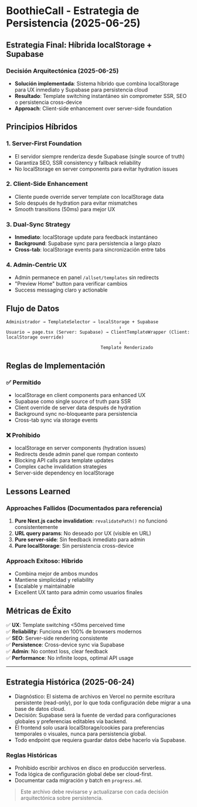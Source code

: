 # BoothieCall - Estrategia de Persistencia (2025-06-25)

## Estrategia Final: Híbrida localStorage + Supabase

### Decisión Arquitectónica (2025-06-25)

- **Solución implementada**: Sistema híbrido que combina localStorage para UX inmediato y Supabase para persistencia cloud
- **Resultado**: Template switching instantáneo sin comprometer SSR, SEO o persistencia cross-device
- **Approach**: Client-side enhancement over server-side foundation

## Principios Híbridos

### 1. **Server-First Foundation**

- El servidor siempre renderiza desde Supabase (single source of truth)
- Garantiza SEO, SSR consistency y fallback reliability
- No localStorage en server components para evitar hydration issues

### 2. **Client-Side Enhancement**

- Cliente puede override server template con localStorage data
- Solo después de hydration para evitar mismatches
- Smooth transitions (50ms) para mejor UX

### 3. **Dual-Sync Strategy**

- **Inmediato**: localStorage update para feedback instantáneo
- **Background**: Supabase sync para persistencia a largo plazo
- **Cross-tab**: localStorage events para sincronización entre tabs

### 4. **Admin-Centric UX**

- Admin permanece en panel `/allset/templates` sin redirects
- "Preview Home" button para verificar cambios
- Success messaging claro y actionable

## Flujo de Datos

```
Administrador → TemplateSelector → localStorage + Supabase
                                           ↓
Usuario → page.tsx (Server: Supabase) → ClientTemplateWrapper (Client: localStorage override)
                                           ↓
                                    Template Renderizado
```

## Reglas de Implementación

### ✅ **Permitido**

- localStorage en client components para enhanced UX
- Supabase como single source of truth para SSR
- Client override de server data después de hydration
- Background sync no-bloqueante para persistencia
- Cross-tab sync vía storage events

### ❌ **Prohibido**

- localStorage en server components (hydration issues)
- Redirects desde admin panel que rompan contexto
- Blocking API calls para template updates
- Complex cache invalidation strategies
- Server-side dependency en localStorage

## Lessons Learned

### **Approaches Fallidos** (Documentados para referencia)

1. **Pure Next.js cache invalidation**: `revalidatePath()` no funcionó consistentemente
2. **URL query params**: No deseado por UX (visible en URL)
3. **Pure server-side**: Sin feedback inmediato para admin
4. **Pure localStorage**: Sin persistencia cross-device

### **Approach Exitoso**: Híbrido

- Combina mejor de ambos mundos
- Mantiene simplicidad y reliability
- Escalable y maintainable
- Excellent UX tanto para admin como usuarios finales

## Métricas de Éxito

✅ **UX**: Template switching <50ms perceived time  
✅ **Reliability**: Funciona en 100% de browsers modernos  
✅ **SEO**: Server-side rendering consistente  
✅ **Persistence**: Cross-device sync via Supabase  
✅ **Admin**: No context loss, clear feedback  
✅ **Performance**: No infinite loops, optimal API usage

---

## Estrategia Histórica (2025-06-24)

- Diagnóstico: El sistema de archivos en Vercel no permite escritura persistente (read-only), por lo que toda configuración debe migrar a una base de datos cloud.
- Decisión: Supabase será la fuente de verdad para configuraciones globales y preferencias editables vía backend.
- El frontend solo usará localStorage/cookies para preferencias temporales o visuales, nunca para persistencia global.
- Todo endpoint que requiera guardar datos debe hacerlo vía Supabase.

### Reglas Históricas

- Prohibido escribir archivos en disco en producción serverless.
- Toda lógica de configuración global debe ser cloud-first.
- Documentar cada migración y batch en `progress.md`.

> Este archivo debe revisarse y actualizarse con cada decisión arquitectónica sobre persistencia.
